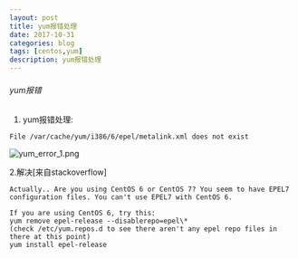 ```yaml
---
layout: post
title: yum报错处理
date: 2017-10-31
categories: blog
tags: [centos,yum]
description: yum报错处理
---
```



###### yum报错

1. yum报错处理:

```
File /var/cache/yum/i386/6/epel/metalink.xml does not exist
```

![yum_error_1.png](http://img2.ph.126.net/YbGNgOkJV3fN-0Hn50WX-g==/2598014035058319386.png)

2.解决[来自stackoverflow]

```
Actually.. Are you using CentOS 6 or CentOS 7? You seem to have EPEL7 configuration files. You can't use EPEL7 with CentOS 6.

If you are using CentOS 6, try this:
yum remove epel-release --disablerepo=epel\*
(check /etc/yum.repos.d to see there aren't any epel repo files in there at this point)
yum install epel-release
```
